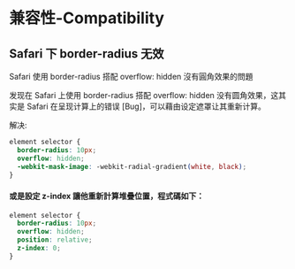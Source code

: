 # 兼容性-Compatibility

## Safari 下 border-radius 无效

Safari 使用 border-radius 搭配 overflow: hidden 沒有圓角效果的問題

发现在 Safari 上使用 border-radius 搭配 overflow: hidden 没有圆角效果，这其实是 Safari 在呈现计算上的错误 [Bug]，可以藉由设定遮罩让其重新计算。

解决:

```css
element selector {
  border-radius: 10px;
  overflow: hidden;
  -webkit-mask-image: -webkit-radial-gradient(white, black);
}
```

#### 或是設定 z-index 讓他重新計算堆疊位置，程式碼如下：

```css
element selector {
  border-radius: 10px;
  overflow: hidden;
  position: relative;
  z-index: 0;
}
```
